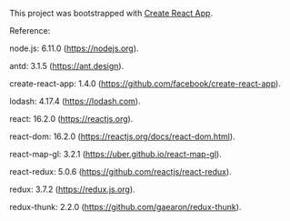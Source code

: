 This project was bootstrapped with [Create React App](https://github.com/facebookincubator/create-react-app).


Reference:


node.js: 6.11.0 (https://nodejs.org).


antd: 3.1.5 (https://ant.design).


create-react-app: 1.4.0 (https://github.com/facebook/create-react-app).


lodash: 4.17.4 (https://lodash.com).


react: 16.2.0 (https://reactjs.org).


react-dom: 16.2.0 (https://reactjs.org/docs/react-dom.html).


react-map-gl: 3.2.1 (https://uber.github.io/react-map-gl).


react-redux: 5.0.6 (https://github.com/reactjs/react-redux).


redux: 3.7.2 (https://redux.js.org).


redux-thunk: 2.2.0 (https://github.com/gaearon/redux-thunk).
